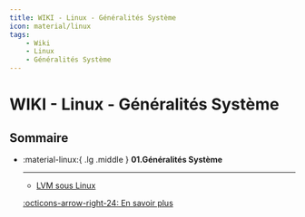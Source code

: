 ```yaml
---
title: WIKI - Linux - Généralités Système
icon: material/linux
tags:
    - Wiki
    - Linux
    - Généralités Système
---
```


# WIKI - Linux - Généralités Système

## Sommaire

<div class="grid cards" markdown>

-   :material-linux:{ .lg .middle } __01.Généralités Système__

    ---

    - [LVM sous Linux](/wiki/linux/system/lvm)

    [:octicons-arrow-right-24: En savoir plus](#)
    
</div>